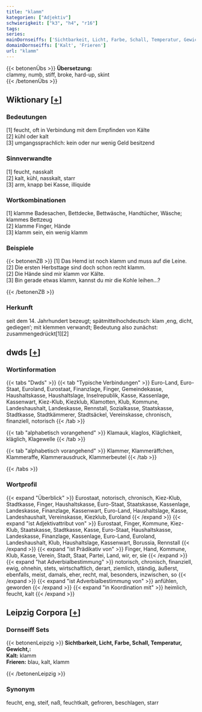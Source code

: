 ```yaml
---
title: "klamm"
kategorien: ["Adjektiv"]
schwierigkeit: ["k3", "h4", "r16"]
tags:
series:
mainDornseiffs: ['Sichtbarkeit, Licht, Farbe, Schall, Temperatur, Gewicht,']
domainDornseiffs: ['Kalt', 'Frieren']
url: "klamm"
---
```


{{< betonenÜbs >}}
**Übersetzung:**  
clammy, numb, stiff, broke, hard-up, skint  
{{< /betonenÜbs >}}

## Wiktionary [[+](https://de.wiktionary.org/wiki/klamm)]

### Bedeutungen
[1] feucht, oft in Verbindung mit dem Empfinden von Kälte  
[2] kühl oder kalt  
[3] umgangssprachlich: kein oder nur wenig Geld besitzend  

### Sinnverwandte
[1] feucht, nasskalt  
[2] kalt, kühl, nasskalt, starr  
[3] arm, knapp bei Kasse, illiquide  

### Wortkombinationen
[1] klamme Badesachen, Bettdecke, Bettwäsche, Handtücher, Wäsche; klammes Bettzeug  
[2] klamme Finger, Hände  
[3] klamm sein, ein wenig klamm  

### Beispiele
{{< betonenZB >}}
[1] Das Hemd ist noch klamm und muss auf die Leine.  
[2] Die ersten Herbsttage sind doch schon recht klamm.  
[2] Die Hände sind mir klamm vor Kälte.  
[3] Bin gerade etwas klamm, kannst du mir die Kohle leihen…?  

{{< /betonenZB >}}
### Herkunft
seit dem 14. Jahrhundert bezeugt; spätmittelhochdeutsch: klam ‚eng, dicht, gediegen‘; mit klemmen verwandt; Bedeutung also zunächst: zusammengedrückt[1][2]  



## dwds [[+](https://www.dwds.de/wb/klamm)]

### Wortinformation
{{< tabs "Dwds" >}}
{{< tab "Typische Verbindungen" >}}
Euro-Land, Euro-Staat, Euroland, Eurostaat, Finanzlage, Finger, Gemeindekasse, Haushaltskasse, Haushaltslage, Inselrepublik, Kasse, Kassenlage, Kassenwart, Kiez-Klub, Kiezklub, Klamotten, Klub, Kommune, Landeshaushalt, Landeskasse, Rennstall, Sozialkasse, Staatskasse, Stadtkasse, Stadtkämmerer, Stadtsäckel, Vereinskasse, chronisch, finanziell, notorisch
{{< /tab >}}

{{< tab "alphabetisch vorangehend" >}}
Klamauk, klaglos, Kläglichkeit, kläglich, Klagewelle
{{< /tab >}}

{{< tab "alphabetisch vorangehend" >}}
Klammer, Klammeräffchen, Klammeraffe, Klammerausdruck, Klammerbeutel
{{< /tab >}}

{{< /tabs >}}

### Wortprofil
{{< expand "Überblick" >}} Eurostaat, notorisch, chronisch, Kiez-Klub, Stadtkasse, Finger, Haushaltskasse, Euro-Staat, Staatskasse, Kassenlage, Landeskasse, Finanzlage, Kassenwart, Euro-Land, Haushaltslage, Kasse, Landeshaushalt, Vereinskasse, Kiezklub, Euroland {{< /expand >}}
{{< expand "ist Adjektivattribut von" >}} Eurostaat, Finger, Kommune, Kiez-Klub, Staatskasse, Stadtkasse, Kasse, Euro-Staat, Haushaltskasse, Landeskasse, Finanzlage, Kassenlage, Euro-Land, Euroland, Landeshaushalt, Klub, Haushaltslage, Kassenwart, Borussia, Rennstall {{< /expand >}}
{{< expand "ist Prädikativ von" >}} Finger, Hand, Kommune, Klub, Kasse, Verein, Stadt, Staat, Partei, Land, wir, er, sie {{< /expand >}}
{{< expand "hat Adverbialbestimmung" >}} notorisch, chronisch, finanziell, ewig, ohnehin, stets, wirtschaftlich, derart, ziemlich, ständig, äußerst, ebenfalls, meist, damals, eher, recht, mal, besonders, inzwischen, so {{< /expand >}}
{{< expand "ist Adverbialbestimmung von" >}} anfühlen, geworden {{< /expand >}}
{{< expand "in Koordination mit" >}} heimlich, feucht, kalt {{< /expand >}}

## Leipzig Corpora [[+](https://corpora.uni-leipzig.de/en/res?word=klamm&corpusId=deu_newscrawl-public_2018)]

### Dornseiff Sets
{{< betonenLeipzig >}}
**Sichtbarkeit, Licht, Farbe, Schall, Temperatur, Gewicht,:**  
**Kalt:** klamm  
**Frieren:** blau, kalt, klamm  

{{< /betonenLeipzig >}}

### Synonym
feucht, eng, steif, naß, feuchtkalt, gefroren, beschlagen, starr

